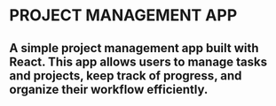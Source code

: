 # PROJECT MANAGEMENT APP

##  A simple project management app built with React. This app allows users to manage tasks and projects, keep track of progress, and organize their workflow efficiently.
